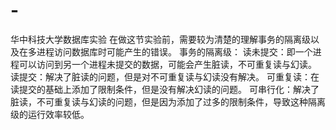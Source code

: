 # -
华中科技大学数据库实验
在做这节实验前，需要较为清楚的理解事务的隔离级以及在多进程访问数据库时可能产生的错误。
事务的隔离级：
读未提交：即一个进程可以访问到另一个进程未提交的数据，可能会产生脏读，不可重复读与幻读。
读提交：解决了脏读的问题，但是对不可重复读与幻读没有解决。
可重复读：在读提交的基础上添加了限制条件，但是没有解决幻读的问题。
可串行化：解决了脏读，不可重复读与幻读的问题，但是因为添加了过多的限制条件，导致这种隔离级的运行效率较低。
